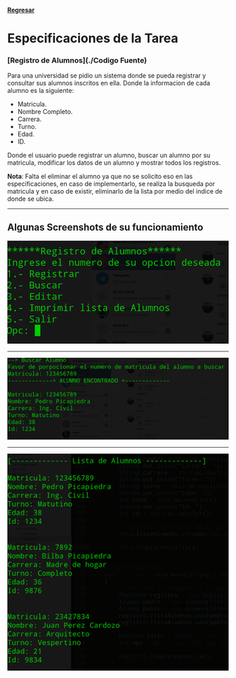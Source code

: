 #### [Regresar](../../README.md)
# Especificaciones de la Tarea
### [Registro de Alumnos](./Codigo Fuente)
Para una universidad se pidio un sistema donde se pueda registrar y consultar sus alumnos inscritos en ella. Donde la informacion de cada alumno es la siguiente:

- Matricula.
- Nombre Completo.
- Carrera.
- Turno.
- Edad.
- ID.

Donde el usuario puede registrar un alumno, buscar un alumno por su matricula, modificar los datos de un alumno y mostrar todos los registros.

**Nota**: Falta el eliminar el alumno ya que no se solicito eso en las especificaciones, en caso de implementarlo, se realiza la busqueda por matricula y en caso de existir, eliminarlo de la lista por medio del indice de donde se ubica.

---
## Algunas Screenshots de su funcionamiento
![S1](Screenshots/1.png)

---
![S3](Screenshots/3.png)

---
![S5](Screenshots/5.png)
